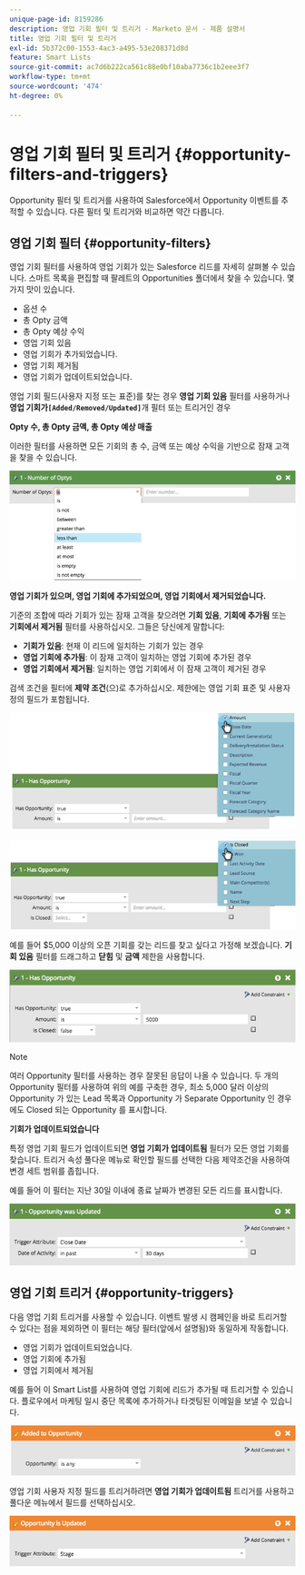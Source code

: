 ```yaml
---
unique-page-id: 8159286
description: 영업 기회 필터 및 트리거 - Marketo 문서 - 제품 설명서
title: 영업 기회 필터 및 트리거
exl-id: 5b372c00-1553-4ac3-a495-53e208371d8d
feature: Smart Lists
source-git-commit: ac7d6b222ca561c88e0bf10aba7736c1b2eee3f7
workflow-type: tm+mt
source-wordcount: '474'
ht-degree: 0%

---
```


# 영업 기회 필터 및 트리거 {#opportunity-filters-and-triggers}

Opportunity 필터 및 트리거를 사용하여 Salesforce에서 Opportunity 이벤트를 추적할 수 있습니다. 다른 필터 및 트리거와 비교하면 약간 다릅니다.

## 영업 기회 필터 {#opportunity-filters}

영업 기회 필터를 사용하여 영업 기회가 있는 Salesforce 리드를 자세히 살펴볼 수 있습니다. 스마트 목록을 편집할 때 팔레트의 Opportunities 폴더에서 찾을 수 있습니다. 몇 가지 맛이 있습니다.

* 옵션 수
* 총 Opty 금액
* 총 Opty 예상 수익
* 영업 기회 있음
* 영업 기회가 추가되었습니다.
* 영업 기회 제거됨
* 영업 기회가 업데이트되었습니다.

영업 기회 필드(사용자 지정 또는 표준)를 찾는 경우 **영업 기회 있음** 필터를 사용하거나 **영업 기회가`[Added/Removed/Updated]`**&#x200B;개 필터 또는 트리거인 경우

**Opty 수, 총 Opty 금액, 총 Opty 예상 매출**

이러한 필터를 사용하면 모든 기회의 총 수, 금액 또는 예상 수익을 기반으로 잠재 고객을 찾을 수 있습니다.

![](assets/opportunity-filters-and-triggers-1.png)

**영업 기회가 있으며, 영업 기회에 추가되었으며, 영업 기회에서 제거되었습니다.**

기준의 조합에 따라 기회가 있는 잠재 고객을 찾으려면 **기회 있음**, **기회에 추가됨** 또는 **기회에서 제거됨** 필터를 사용하십시오. 그들은 당신에게 말합니다:

* **기회가 있음**: 현재 이 리드에 일치하는 기회가 있는 경우
* **영업 기회에 추가됨**: 이 잠재 고객이 일치하는 영업 기회에 추가된 경우
* **영업 기회에서 제거됨**: 일치하는 영업 기회에서 이 잠재 고객이 제거된 경우

검색 조건을 필터에 **제약 조건**(으)로 추가하십시오. 제한에는 영업 기회 표준 및 사용자 정의 필드가 포함됩니다.

![](assets/opportunity-filters-and-triggers-2.png)

![](assets/opportunity-filters-and-triggers-3.png)

예를 들어 $5,000 이상의 오픈 기회를 갖는 리드를 찾고 싶다고 가정해 보겠습니다. **기회 있음** 필터를 드래그하고 **닫힘** 및 **금액** 제한을 사용합니다.

![](assets/opportunity-filters-and-triggers-4.png)

>[!NOTE]
>
>여러 Opportunity 필터를 사용하는 경우 잘못된 응답이 나올 수 있습니다. 두 개의 Opportunity 필터를 사용하여 위의 예를 구축한 경우, 최소 5,000 달러 이상의 Opportunity 가 있는 Lead 목록과 Opportunity 가 Separate Opportunity 인 경우에도 Closed 되는 Opportunity 를 표시합니다.

**기회가 업데이트되었습니다**

특정 영업 기회 필드가 업데이트되면 **영업 기회가 업데이트됨** 필터가 모든 영업 기회를 찾습니다. 트리거 속성 풀다운 메뉴로 확인할 필드를 선택한 다음 제약조건을 사용하여 변경 세트 범위를 좁힙니다.

예를 들어 이 필터는 지난 30일 이내에 종료 날짜가 변경된 모든 리드를 표시합니다.

![](assets/opportunity-filters-and-triggers-5.png)

## 영업 기회 트리거 {#opportunity-triggers}

다음 영업 기회 트리거를 사용할 수 있습니다. 이벤트 발생 시 캠페인을 바로 트리거할 수 있다는 점을 제외하면 이 필터는 해당 필터(앞에서 설명됨)와 동일하게 작동합니다.

* 영업 기회가 업데이트되었습니다.
* 영업 기회에 추가됨
* 영업 기회에서 제거됨

예를 들어 이 Smart List를 사용하여 영업 기회에 리드가 추가될 때 트리거할 수 있습니다. 플로우에서 마케팅 일시 중단 목록에 추가하거나 타겟팅된 이메일을 보낼 수 있습니다.

![](assets/opportunity-filters-and-triggers-6.png)

영업 기회 사용자 지정 필드를 트리거하려면 **영업 기회가 업데이트됨** 트리거를 사용하고 풀다운 메뉴에서 필드를 선택하십시오.

![](assets/opportunity-filters-and-triggers-7.png)
